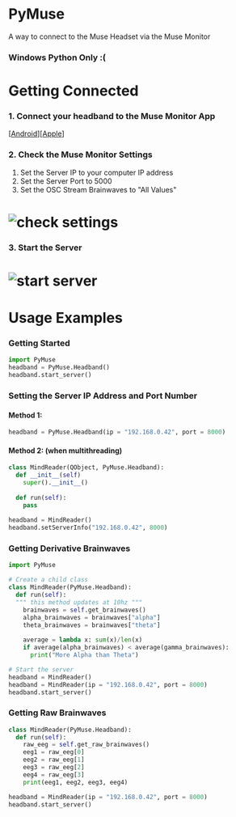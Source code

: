 # PyMuse
A way to connect to the Muse Headset via the Muse Monitor
### Windows Python Only :(

# Getting Connected
### 1. Connect your headband to the Muse Monitor App 
[[Android](https://play.google.com/store/apps/details?id=com.sonicPenguins.museMonitor)][[Apple](https://apps.apple.com/us/app/muse-monitor/id988527143
)]
### 2. Check the Muse Monitor Settings
1. Set the Server IP to your computer IP address
2. Set the Server Port to 5000
3. Set the OSC Stream Brainwaves to "All Values"
# <img alt="check settings" src="https://i.imgur.com/iqPnhLa.gif">
### 3. Start the Server
# <img alt="start server" src="https://i.imgur.com/Qhf49tR.gif">

# Usage Examples
### Getting Started
```python
import PyMuse
headband = PyMuse.Headband()
headband.start_server()
```
### Setting the Server IP Address and Port Number
#### Method 1:
```python
headband = PyMuse.Headband(ip = "192.168.0.42", port = 8000)
```
#### Method 2: (when multithreading)
```python
class MindReader(QObject, PyMuse.Headband):
  def __init__(self)
    super().__init__()
    
  def run(self):
    pass
    
headband = MindReader()
headband.setServerInfo("192.168.0.42", 8000)
```

### Getting Derivative Brainwaves
```python
import PyMuse

# Create a child class
class MindReader(PyMuse.Headband):
  def run(self):
  """ this method updates at 10hz """
    brainwaves = self.get_brainwaves()
    alpha_brainwaves = brainwaves["alpha"]
    theta_brainwaves = brainwaves["theta"]
    
    average = lambda x: sum(x)/len(x)
    if average(alpha_brainwaves) < average(gamma_brainwaves):
      print("More Alpha than Theta")

# Start the server
headband = MindReader()
headband = MindReader(ip = "192.168.0.42", port = 8000)
headband.start_server()
```
### Getting Raw Brainwaves
```python
class MindReader(PyMuse.Headband):
  def run(self):
    raw_eeg = self.get_raw_brainwaves()
    eeg1 = raw_eeg[0]
    eeg2 = raw_eeg[1]
    eeg3 = raw_eeg[2]
    eeg4 = raw_eeg[3]
    print(eeg1, eeg2, eeg3, eeg4)

headband = MindReader(ip = "192.168.0.42", port = 8000)
headband.start_server()
```
